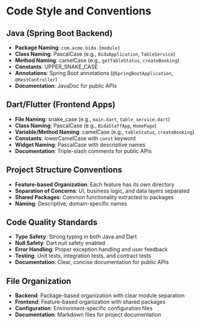 # Code Style and Conventions

## Java (Spring Boot Backend)
- **Package Naming**: `com.acme.bida.{module}`
- **Class Naming**: PascalCase (e.g., `BidaApplication`, `TableService`)
- **Method Naming**: camelCase (e.g., `getTableStatus`, `createBooking`)
- **Constants**: UPPER_SNAKE_CASE
- **Annotations**: Spring Boot annotations (`@SpringBootApplication`, `@RestController`)
- **Documentation**: JavaDoc for public APIs

## Dart/Flutter (Frontend Apps)
- **File Naming**: snake_case (e.g., `main.dart`, `table_service.dart`)
- **Class Naming**: PascalCase (e.g., `BidaStaffApp`, `HomePage`)
- **Variable/Method Naming**: camelCase (e.g., `tableStatus`, `createBooking`)
- **Constants**: lowerCamelCase with `const` keyword
- **Widget Naming**: PascalCase with descriptive names
- **Documentation**: Triple-slash comments for public APIs

## Project Structure Conventions
- **Feature-based Organization**: Each feature has its own directory
- **Separation of Concerns**: UI, business logic, and data layers separated
- **Shared Packages**: Common functionality extracted to packages
- **Naming**: Descriptive, domain-specific names

## Code Quality Standards
- **Type Safety**: Strong typing in both Java and Dart
- **Null Safety**: Dart null safety enabled
- **Error Handling**: Proper exception handling and user feedback
- **Testing**: Unit tests, integration tests, and contract tests
- **Documentation**: Clear, concise documentation for public APIs

## File Organization
- **Backend**: Package-based organization with clear module separation
- **Frontend**: Feature-based organization with shared packages
- **Configuration**: Environment-specific configuration files
- **Documentation**: Markdown files for project documentation